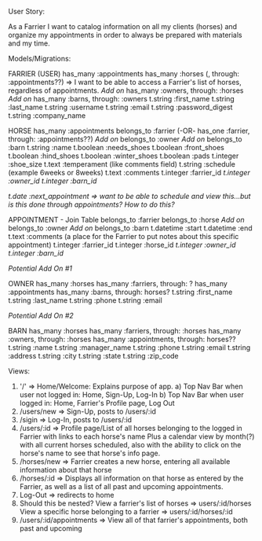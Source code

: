 User Story:

As a Farrier I want to catalog information on all my clients (horses) and organize my appointments in order to always be prepared with materials and my time.

Models/Migrations:

FARRIER (USER)
has_many :appointments
has_many :horses (, through: :appointments??) => I want to be able to access a Farrier's list of horses, regardless of appointments.
*Add on* has_many :owners, through: :horses
*Add on* has_many :barns, through: :owners
t.string :first_name
t.string :last_name
t.string :username
t.string :email
t.string :password_digest
t.string :company_name

HORSE
has_many :appointments
belongs_to :farrier (-OR- has_one :farrier, through: :appointments??)
*Add on* belongs_to :owner
*Add on* belongs_to :barn
t.string :name
t.boolean :needs_shoes
t.boolean :front_shoes
t.boolean :hind_shoes
t.boolean :winter_shoes
t.boolean :pads
t.integer :shoe_size
t.text :temperament (like comments field)
t.string :schedule (example 6weeks or 8weeks)
t.text :comments
t.integer :farrier_id
*t.integer :owner_id*
*t.integer :barn_id*

*t.date :next_appointment => want to be able to schedule and view this...but is this done through appointments? How to do this?*

APPOINTMENT - Join Table
belongs_to :farrier
belongs_to :horse
*Add on* belongs_to :owner
*Add on* belongs_to :barn
t.datetime :start
t.datetime :end
t.text :comments (a place for the Farrier to put notes about this specific appointment)
t.integer :farrier_id
t.integer :horse_id
*t.integer :owner_id*
*t.integer :barn_id*

*Potential Add On #1*

OWNER
has_many :horses
has_many :farriers, through: ?
has_many :appointments
has_many :barns, through: horses?
t.string :first_name
t.string :last_name
t.string :phone
t.string :email

*Potential Add On #2*

BARN
has_many :horses
has_many :farriers, through: :horses
has_many :owners, through: :horses
has_many :appointments, through: horses??
t.string :name
t.string :manager_name
t.string :phone
t.string :email
t.string :address
t.string :city
t.string :state
t.string :zip_code

Views:

1) '/' => Home/Welcome: Explains purpose of app.
  a) Top Nav Bar when user not logged in:
    Home, Sign-Up, Log-In
  b) Top Nav Bar when user logged in:
    Home, Farrier's Profile page, Log Out
2) /users/new => Sign-Up, posts to /users/:id
3) /sigin => Log-In, posts to /users/:id
4) /users/:id => Profile page/List of all horses belonging to the logged in Farrier with links to each horse's name Plus a calendar view by month(?) with all current horses scheduled, also with the ability to click on the horse's name to see that horse's info page.
5) /horses/new => Farrier creates a new horse, entering all available information about that horse
6) /horses/:id => Displays all information on that horse as entered by the Farrier, as well as a list of all past and upcoming appointments.
7) Log-Out => redirects to home
8) Should this be nested?
  View a farrier's list of horses => users/:id/horses
  View a specific horse belonging to a farrier => users/:id/horses/:id
9) /users/:id/appointments => View all of that farrier's appointments, both past and upcoming